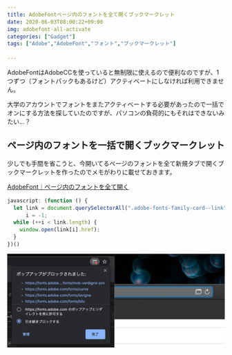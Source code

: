 ```yaml
---
title: AdobeFontページ内のフォントを全て開くブックマークレット
date: 2020-06-03T08:00:22+09:00
img: adobefont-all-activate
categories: ["Gadget"]
tags: ["Adobe","AdobeFont","フォント","ブックマークレット"]

---
```

AdobeFontはAdobeCCを使っていると無制限に使えるので便利なのですが、1つずつ（フォントパックもあるけど）アクティベートにしなければ利用できません。

大学のアカウントでフォントをまたアクティベートする必要があったので一括でオンにする方法を探していたのですが、パソコンの負荷的にもそれはできないみたい...？

## ページ内のフォントを一括で開くブックマークレット

少しでも手間を省こうと、今開いてるページのフォントを全て新規タブで開くブックマークレットを作ったのでメモがわりに載せておきます。

<p class=center>
<a href="javascript:(function()%7Blet%20link%20%3D%20document.querySelectorAll(%22.adobe-fonts-family-card--link%22)%2C%20i%20%3D%20-1%3Bwhile%20(%2B%2Bi%20%3C%20link.length)%20%7Bwindow.open(link%5Bi%5D.href)%3B%7D%7D)()" class=download>AdobeFont｜ページ内のフォントを全て開く</a>
</p>

```js
javascript: (function () {
  let link = document.querySelectorAll(".adobe-fonts-family-card--link"),
      i = -1;
  while (++i < link.length) {
    window.open(link[i].href);
  }
})()
```

![ブラウザにポップアップブロックされる時は許可してあげると開く。](../../../images/popupblock.jpg)